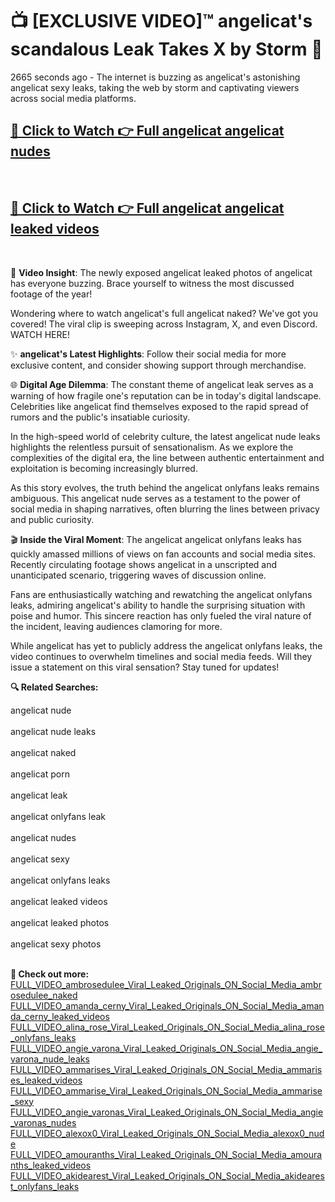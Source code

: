 # 📺 [EXCLUSIVE VIDEO]™ angelicat's scandalous Leak Takes X by Storm 🚀

2665 seconds ago - The internet is buzzing as angelicat's astonishing angelicat sexy leaks, taking the web by storm and captivating viewers across social media platforms.

<h2><a href="https://github-6l9.pages.dev/link1">🔗 Click to Watch 👉 Full angelicat angelicat nudes</a></h2><br>
<h2><a href="https://github-6l9.pages.dev/link2">🔗 Click to Watch 👉 Full angelicat angelicat leaked videos</a></h2><br>

🎥 **Video Insight**: The newly exposed angelicat leaked photos of angelicat has everyone buzzing. Brace yourself to witness the most discussed footage of the year!

Wondering where to watch angelicat's full angelicat naked? We've got you covered! The viral clip is sweeping across Instagram, X, and even Discord. WATCH HERE!

✨ **angelicat's Latest Highlights**: Follow their social media for more exclusive content, and consider showing support through merchandise.

🌐 **Digital Age Dilemma**: The constant theme of angelicat leak serves as a warning of how fragile one's reputation can be in today's digital landscape. Celebrities like angelicat find themselves exposed to the rapid spread of rumors and the public's insatiable curiosity.

In the high-speed world of celebrity culture, the latest angelicat nude leaks highlights the relentless pursuit of sensationalism. As we explore the complexities of the digital era, the line between authentic entertainment and exploitation is becoming increasingly blurred.

As this story evolves, the truth behind the angelicat onlyfans leaks remains ambiguous. This angelicat nude serves as a testament to the power of social media in shaping narratives, often blurring the lines between privacy and public curiosity.

🎬 **Inside the Viral Moment**: The angelicat angelicat onlyfans leaks has quickly amassed millions of views on fan accounts and social media sites. Recently circulating footage shows angelicat in a unscripted and unanticipated scenario, triggering waves of discussion online.

Fans are enthusiastically watching and rewatching the angelicat onlyfans leaks, admiring angelicat's ability to handle the surprising situation with poise and humor. This sincere reaction has only fueled the viral nature of the incident, leaving audiences clamoring for more.

While angelicat has yet to publicly address the angelicat onlyfans leaks, the video continues to overwhelm timelines and social media feeds. Will they issue a statement on this viral sensation? Stay tuned for updates!

<strong>🔍 Related Searches:</strong>

angelicat nude
<br><br>
angelicat nude leaks
<br><br>
angelicat naked
<br><br>
angelicat porn
<br><br>
angelicat leak
<br><br>
angelicat onlyfans leak
<br><br>
angelicat nudes
<br><br>
angelicat sexy
<br><br>
angelicat onlyfans leaks
<br><br>
angelicat leaked videos
<br><br>
angelicat leaked photos
<br><br>
angelicat sexy photos
<br><br>



<strong>🔗 Check out more:</strong><br>
<a href="./FULL_VIDEO_ambrosedulee_Viral_Leaked_Originals_ON_Social_Media_ambrosedulee_naked.md">FULL_VIDEO_ambrosedulee_Viral_Leaked_Originals_ON_Social_Media_ambrosedulee_naked</a><br>
<a href="./FULL_VIDEO_amanda_cerny_Viral_Leaked_Originals_ON_Social_Media_amanda_cerny_leaked_videos.md">FULL_VIDEO_amanda_cerny_Viral_Leaked_Originals_ON_Social_Media_amanda_cerny_leaked_videos</a><br>
<a href="./FULL_VIDEO_alina_rose_Viral_Leaked_Originals_ON_Social_Media_alina_rose_onlyfans_leaks.md">FULL_VIDEO_alina_rose_Viral_Leaked_Originals_ON_Social_Media_alina_rose_onlyfans_leaks</a><br>
<a href="./FULL_VIDEO_angie_varona_Viral_Leaked_Originals_ON_Social_Media_angie_varona_nude_leaks.md">FULL_VIDEO_angie_varona_Viral_Leaked_Originals_ON_Social_Media_angie_varona_nude_leaks</a><br>
<a href="./FULL_VIDEO_ammarises_Viral_Leaked_Originals_ON_Social_Media_ammarises_leaked_videos.md">FULL_VIDEO_ammarises_Viral_Leaked_Originals_ON_Social_Media_ammarises_leaked_videos</a><br>
<a href="./FULL_VIDEO_ammarise_Viral_Leaked_Originals_ON_Social_Media_ammarise_sexy.md">FULL_VIDEO_ammarise_Viral_Leaked_Originals_ON_Social_Media_ammarise_sexy</a><br>
<a href="./FULL_VIDEO_angie_varonas_Viral_Leaked_Originals_ON_Social_Media_angie_varonas_nudes.md">FULL_VIDEO_angie_varonas_Viral_Leaked_Originals_ON_Social_Media_angie_varonas_nudes</a><br>
<a href="./FULL_VIDEO_alexox0_Viral_Leaked_Originals_ON_Social_Media_alexox0_nude.md">FULL_VIDEO_alexox0_Viral_Leaked_Originals_ON_Social_Media_alexox0_nude</a><br>
<a href="./FULL_VIDEO_amouranths_Viral_Leaked_Originals_ON_Social_Media_amouranths_leaked_videos.md">FULL_VIDEO_amouranths_Viral_Leaked_Originals_ON_Social_Media_amouranths_leaked_videos</a><br>
<a href="./FULL_VIDEO_akidearest_Viral_Leaked_Originals_ON_Social_Media_akidearest_onlyfans_leaks.md">FULL_VIDEO_akidearest_Viral_Leaked_Originals_ON_Social_Media_akidearest_onlyfans_leaks</a><br>
